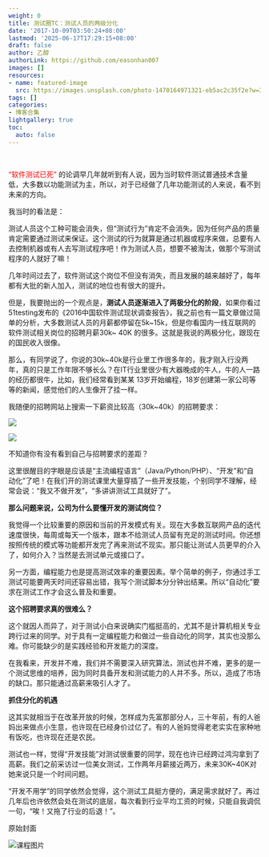 ```yaml
---
weight: 0
title: 测试圈TC：测试人员的两级分化
date: '2017-10-09T03:50:24+08:00'
lastmod: '2025-06-17T17:29:15+08:00'
draft: false
author: 乙醇
authorLink: https://github.com/easonhan007
images: []
resources:
- name: featured-image
  src: https://images.unsplash.com/photo-1470164971321-eb5ac2c35f2e?w=300
tags: []
categories:
- 博客合集
lightgallery: true
toc:
  auto: false
---
```



<br>

<font color='red'>“软件测试已死”</font> 的论调早几年就听到有人说，因为当时软件测试普通技术含量低，大多数以功能测试为主，所以，对于已经做了几年功能测试的人来说，看不到未来的方向。

我当时的看法是：

测试人员这个工种可能会消失，但“测试行为”肯定不会消失。因为任何产品的质量肯定需要通过测试来保证。这个测试的行为就算是通过机器或程序来做，总要有人去控制机器或有人去写测试程序吧！作为测试人员，想要不被淘汰，做那个写测试程序的人就好了嘛！

几年时间过去了，软件测试这个岗位不但没有消失，而且发展的越来越好了，每年都有大批的新人加入，测试的地位也有很大的提升。

但是，我要抛出的一个观点是，__测试人员逐渐进入了两极分化的阶段__，如果你看过51testing发布的《2016中国软件测试现状调查报告》，我之前也有一篇文章做过简单的分析，大多数测试人员的月薪都停留在5k~15k，但是你看国内一线互联网的软件测试相关岗位的招聘月薪30k~ 40K 的很多。这就是我说的两极分化，跟现在的国民收入很像。

那么，有同学说了，你说的30k~40k是行业里工作很多年的，我才刚入行没两年，真的只是工作年限不够长么？在IT行业里很少有大器晚成的牛人，牛的人一路的经历都很牛，比如，我们经常看到某某 13岁开始编程，18岁创建第一家公司等等的新闻，感觉他们的人生像开了挂一样。

我随便的招聘网站上搜索一下薪资比较高（30k~40k）的招聘要求：

![](http://img.testclass.net/tc_zhaopin_1.jpg)

![](http://img.testclass.net/tc_zhaopin_2.jpg)

不知道你有没有看到自己与招聘要求的差距？

这里很醒目的字眼是应该是“主流编程语言”（Java/Python/PHP）、“开发”和“自动化”了吧！在我们开的测试课里大量穿插了一些开发技能，个别同学不理解，经常会说：“我又不做开发”，“多讲讲测试工具就好了”。

__那么问题来说，公司为什么要懂开发的测试岗位？__

我觉得一个比较重要的原因和当前的开发模式有关。现在大多数互联网产品的迭代速度很快，每周或每天一个版本，跟本不给测试人员留有充足的测试时间。你还想按照传统的模式等功能都开发完了再来测试不现实。那只能让测试人员更早的介入了，如何介入？当然是去测试单元或接口了。

另一方面，编程能力也是提高测试效率的重要因素。举个简单的例子，你通过手工测试可能要两天时间还容易出错，我写个测试脚本分分钟出结果。所以“自动化”要求在测试工作才会这么普及和重要。

__这个招聘要求真的很难么？__

这个就因人而异了，对于测试小白来说确实门槛挺高的，尤其不是计算机相关专业跨行过来的同学。对于具有一定编程能力和做过一些自动化的同学，其实也没那么难。你可能缺少的是实践经验和开发能力的深度。

在我看来，开发并不难，我们并不需要深入研究算法，测试也并不难，更多的是一个测试思维的培养，因为同时具备开发和测试能力的人并不多。所以，造成了市场的缺口。那只能通过高薪来吸引人才了。

__抓住分化的机遇__

这其实就相当于在改革开放的时候，怎样成为先富那部分人，三十年前，有的人爸妈出来做点小生意，也许现在已经身价过亿了。有的人爸妈觉得老老实实在家种地有饭吃，也许现在还是农民。

测试也一样，觉得“开发技能”对测试很重要的同学，现在也许已经跨过鸿沟拿到了高薪。我们之前采访过一位美女测试，工作两年月薪接近两万，未来30K~40K对她来说只是一个时间问题。

“开发不用学”的同学依然会觉得，这个测试工具挺方便的，满足需求就好了。再过几年后也许依然会处在测试的底层，每次看到行业平均工资的时候，只能自我调侃一句，“唉！又拖了行业的后退！”。




原始封面

![课程图片](https://images.unsplash.com/photo-1470164971321-eb5ac2c35f2e?w=300)

